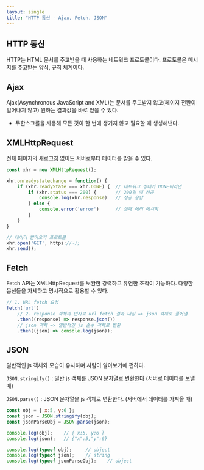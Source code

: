 ```yaml
---
layout: single
title: "HTTP 통신 - Ajax, Fetch, JSON"
---
```


## HTTP 통신

HTTP는 HTML 문서를 주고받을 때 사용하는 네트워크 프로토콜이다. 프로토콜은 메시지를 주고받는 양식, 규칙 체계이다.

## Ajax

Ajax(Asynchronous JavaScript and XML)는 문서를 주고받지 않고(페이지 전환이 일어나지 않고) 원하는 결과값을 바로 얻을 수 있다.
- 무한스크롤을 사용해 모든 것이 한 번에 생기지 않고 필요할 때 생성해낸다.

## XMLHttpRequest

전체 페이지의 새로고침 없이도 서버로부터 데이터를 받을 수 있다.

```js
const xhr = new XMLHttpRequest();

xhr.onreadystatechange = function() {
    if (xhr.readyState === xhr.DONE) {  // 네트워크 상태가 DONE이라면
        if (xhr.status === 200) {       // 200일 때 성공
            console.log(xhr.response)   // 성공 응답
        } else {
            console.error('error')      // 실패 에러 메시지
        }
    }
}

// 데이터 받아오기 프로토콜
xhr.open('GET', https://~);
xhr.send();
```

## Fetch

Fetch API는 XMLHttpRequest를 보완한 강력하고 유연한 조작이 가능하다. 다양한 옵션들을 자세하고 명시적으로 활용할 수 있다.

```js
// 1. URL fetch 요청
fetch('url')
    // 2. response 객체의 인자로 url fetch 결과 내장 => json 객체로 풀어냄
    .then((response) => response.json())
    // json 객체 => 일반적인 js 순수 객체로 변환
    .then((json) => console.log(json));
```

## JSON

일반적인 js 객체와 모습이 유사하며 사람이 알아보기에 편하다.

`JSON.stringify()` : 일반 js 객체를 JSON 문자열로 변환한다 (서버로 데이터를 보낼 때)

`JSON.parse()` : JSON 문자열을 js 객체로 변환한다. (서버에서 데이터를 가져올 때)

```js
const obj = { x:5, y:6 };
const json = JSON.stringify(obj);
const jsonParseObj = JSON.parse(json);

console.log(obj);    // { x:5, y:6 }
console.log(json);   // {"x":5,"y":6}

console.log(typeof obj);     // object
console.log(typeof json);    // string
console.log(typeof jsonParseObj);    // object
```